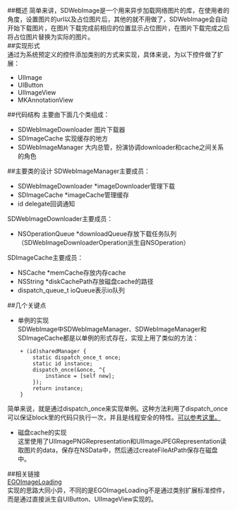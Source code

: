##概述
简单来讲，SDWebImage是一个用来异步加载网络图片的库，在使用者的角度，设置图片的url以及占位图片后，其他的就不用做了，SDWebImage会自动开始下载图片，在图片下载完成前相应的位置显示占位图片，在图片下载完成之后将占位图片替换为实际的图片。  
##实现形式  
通过为系统预定义的控件添加类别的方式来实现，具体来说，为以下控件做了扩展：  
* UIImage  
* UIButton  
* UIImageView  
* MKAnnotationView  

##代码结构
主要由下面几个类组成：  
* SDWebImageDownloader 图片下载器
* SDImageCache 实现缓存的地方
* SDWebImageManager 大内总管，扮演协调downloader和cache之间关系的角色
   
##主要类的设计
SDWebImageManager主要成员：  
- SDWebImageDownloader *imageDownloader管理下载  
- SDImageCache *imageCache管理缓存  
- id <SDWebImageManagerDelegate> delegate回调通知

SDWebImageDownloader主要成员：  
- NSOperationQueue *downloadQueue存放下载任务队列
（SDWebImageDownloaderOperation派生自NSOperation）

SDImageCache主要成员：  
- NSCache *memCache存放内存cache  
- NSString *diskCachePath存放磁盘cache的路径  
- dispatch_queue_t ioQueue表示io队列

##几个关键点
- 单例的实现  
SDWebImage中SDWebImageManager、SDWebImageManager和SDImageCache都是以单例的形式存在，实现上用了类似的方法：  
```objc
	+ (id)sharedManager {
    	static dispatch_once_t once;
    	static id instance;
    	dispatch_once(&once, ^{
        	instance = [self new];
    	});
    	return instance;
	}
```
简单来说，就是通过dispatch_once来实现单例。这种方法利用了dispatch_once可以保证block里的代码只执行一次，并且是线程安全的特性。[可以参考这里。](http://blog.csdn.net/ryantang03/article/details/8622415)

- 磁盘cache的实现  
这里使用了UIImagePNGRepresentation和UIImageJPEGRepresentation读取图片的data，保存在NSData中，然后通过createFileAtPath保存在磁盘中。

##相关链接  
[EGOImageLoading](https://github.com/enormego/EGOImageLoading)  
实现的思路大同小异，不同的是EGOImageLoading不是通过类别扩展标准控件，而是通过直接派生自UIButton、UIImageView实现的。






